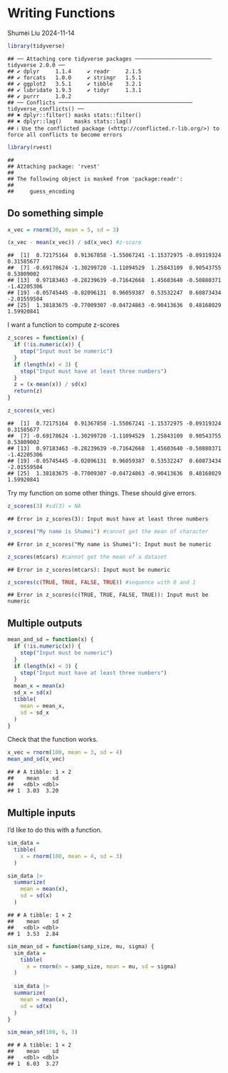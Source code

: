 Writing Functions
================
Shumei Liu
2024-11-14

``` r
library(tidyverse)
```

    ## ── Attaching core tidyverse packages ──────────────────────── tidyverse 2.0.0 ──
    ## ✔ dplyr     1.1.4     ✔ readr     2.1.5
    ## ✔ forcats   1.0.0     ✔ stringr   1.5.1
    ## ✔ ggplot2   3.5.1     ✔ tibble    3.2.1
    ## ✔ lubridate 1.9.3     ✔ tidyr     1.3.1
    ## ✔ purrr     1.0.2     
    ## ── Conflicts ────────────────────────────────────────── tidyverse_conflicts() ──
    ## ✖ dplyr::filter() masks stats::filter()
    ## ✖ dplyr::lag()    masks stats::lag()
    ## ℹ Use the conflicted package (<http://conflicted.r-lib.org/>) to force all conflicts to become errors

``` r
library(rvest)
```

    ## 
    ## Attaching package: 'rvest'
    ## 
    ## The following object is masked from 'package:readr':
    ## 
    ##     guess_encoding

## Do something simple

``` r
x_vec = rnorm(30, mean = 5, sd = 3)

(x_vec - mean(x_vec)) / sd(x_vec) #z-score
```

    ##  [1]  0.72175164  0.91367858 -1.55067241 -1.15372975 -0.09319324  0.31585677
    ##  [7] -0.69178624 -1.30299720 -1.11094529  1.25843109  0.90543755  0.53809002
    ## [13]  0.97183463 -0.28239639 -0.71642668  1.45603640 -0.50880371 -1.42205306
    ## [19] -0.05745445 -0.02096131  0.96059387  0.53532247  0.60873434 -2.01559504
    ## [25]  1.38183675 -0.77009307 -0.04724863 -0.90413636  0.48168029  1.59920841

I want a function to compute z-scores

``` r
z_scores = function(x) {
  if (!is.numeric(x)) {
    stop("Input must be numeric")
  }
  if (length(x) < 3) {
    stop("Input must have at least three numbers")
  }
  z = (x-mean(x)) / sd(x)
  return(z)
}

z_scores(x_vec)
```

    ##  [1]  0.72175164  0.91367858 -1.55067241 -1.15372975 -0.09319324  0.31585677
    ##  [7] -0.69178624 -1.30299720 -1.11094529  1.25843109  0.90543755  0.53809002
    ## [13]  0.97183463 -0.28239639 -0.71642668  1.45603640 -0.50880371 -1.42205306
    ## [19] -0.05745445 -0.02096131  0.96059387  0.53532247  0.60873434 -2.01559504
    ## [25]  1.38183675 -0.77009307 -0.04724863 -0.90413636  0.48168029  1.59920841

Try my function on some other things. These should give errors.

``` r
z_scores(3) #sd(3) = NA
```

    ## Error in z_scores(3): Input must have at least three numbers

``` r
z_scores("My name is Shumei") #cannot get the mean of character
```

    ## Error in z_scores("My name is Shumei"): Input must be numeric

``` r
z_scores(mtcars) #cannot get the mean of a dataset
```

    ## Error in z_scores(mtcars): Input must be numeric

``` r
z_scores(c(TRUE, TRUE, FALSE, TRUE)) #sequence with 0 and 1
```

    ## Error in z_scores(c(TRUE, TRUE, FALSE, TRUE)): Input must be numeric

## Multiple outputs

``` r
mean_and_sd = function(x) {
  if (!is.numeric(x)) {
    stop("Input must be numeric")
  }
  if (length(x) < 3) {
    stop("Input must have at least three numbers")
  }
  mean_x = mean(x)
  sd_x = sd(x)
  tibble(
    mean = mean_x,
    sd = sd_x
  )
}
```

Check that the function works.

``` r
x_vec = rnorm(100, mean = 3, sd = 4)
mean_and_sd(x_vec)
```

    ## # A tibble: 1 × 2
    ##    mean    sd
    ##   <dbl> <dbl>
    ## 1  3.03  3.20

## Multiple inputs

I’d like to do this with a function.

``` r
sim_data = 
  tibble(
    x = rnorm(100, mean = 4, sd = 3)
  )

sim_data |>
  summarize(
    mean = mean(x),
    sd = sd(x)
  )
```

    ## # A tibble: 1 × 2
    ##    mean    sd
    ##   <dbl> <dbl>
    ## 1  3.53  2.84

``` r
sim_mean_sd = function(samp_size, mu, sigma) {
  sim_data = 
    tibble(
      x = rnorm(n = samp_size, mean = mu, sd = sigma)
  )
  
  sim_data |>
  summarize(
    mean = mean(x),
    sd = sd(x)
  )
}

sim_mean_sd(100, 6, 3)
```

    ## # A tibble: 1 × 2
    ##    mean    sd
    ##   <dbl> <dbl>
    ## 1  6.03  3.27
